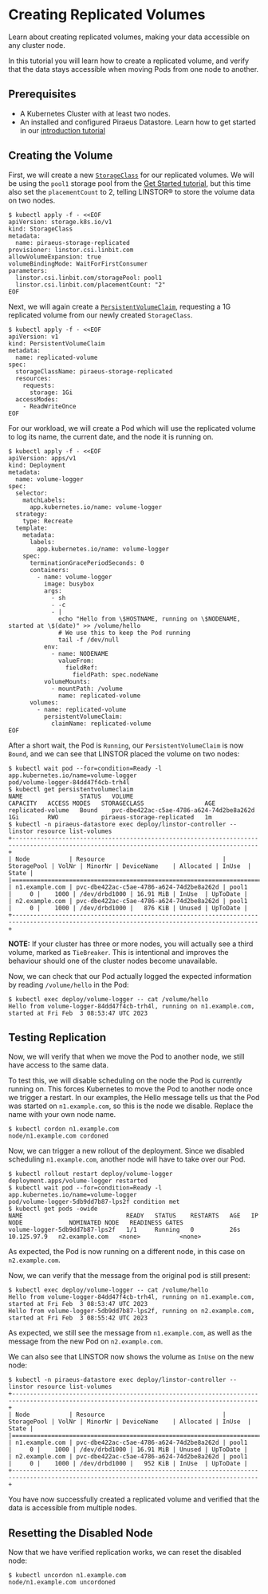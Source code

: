 # Creating Replicated Volumes

Learn about creating replicated volumes, making your data accessible on any cluster node.

In this tutorial you will learn how to create a replicated volume, and verify that the data stays accessible when
moving Pods from one node to another.

## Prerequisites

* A Kubernetes Cluster with at least two nodes.
* An installed and configured Piraeus Datastore. Learn how to get started in our [introduction tutorial](./get-started.md)

## Creating the Volume

First, we will create a new [`StorageClass`](https://kubernetes.io/docs/concepts/storage/storage-classes/) for our
replicated volumes. We will be using the `pool1` storage pool from the [Get Started tutorial](./get-started.md), but
this time also set the `placementCount` to 2, telling LINSTOR® to store the volume data on two nodes.

```
$ kubectl apply -f - <<EOF
apiVersion: storage.k8s.io/v1
kind: StorageClass
metadata:
  name: piraeus-storage-replicated
provisioner: linstor.csi.linbit.com
allowVolumeExpansion: true
volumeBindingMode: WaitForFirstConsumer
parameters:
  linstor.csi.linbit.com/storagePool: pool1
  linstor.csi.linbit.com/placementCount: "2"
EOF
```

Next, we will again create a [`PersistentVolumeClaim`](https://kubernetes.io/docs/concepts/storage/persistent-volumes/),
requesting a 1G replicated volume from our newly created `StorageClass`.

```
$ kubectl apply -f - <<EOF
apiVersion: v1
kind: PersistentVolumeClaim
metadata:
  name: replicated-volume
spec:
  storageClassName: piraeus-storage-replicated
  resources:
    requests:
      storage: 1Gi
  accessModes:
    - ReadWriteOnce
EOF
```

For our workload, we will create a Pod which will use the replicated volume to log its name, the current date, and the
node it is running on.

```
$ kubectl apply -f - <<EOF
apiVersion: apps/v1
kind: Deployment
metadata:
  name: volume-logger
spec:
  selector:
    matchLabels:
      app.kubernetes.io/name: volume-logger
  strategy:
    type: Recreate
  template:
    metadata:
      labels:
        app.kubernetes.io/name: volume-logger
    spec:
      terminationGracePeriodSeconds: 0
      containers:
        - name: volume-logger
          image: busybox
          args:
            - sh
            - -c
            - |
              echo "Hello from \$HOSTNAME, running on \$NODENAME, started at \$(date)" >> /volume/hello
              # We use this to keep the Pod running
              tail -f /dev/null
          env:
            - name: NODENAME
              valueFrom:
                fieldRef:
                  fieldPath: spec.nodeName
          volumeMounts:
            - mountPath: /volume
              name: replicated-volume
      volumes:
        - name: replicated-volume
          persistentVolumeClaim:
            claimName: replicated-volume
EOF
```

After a short wait, the Pod is `Running`, our `PersistentVolumeClaim` is now `Bound`, and we can see that LINSTOR
placed the volume on two nodes:

```
$ kubectl wait pod --for=condition=Ready -l app.kubernetes.io/name=volume-logger
pod/volume-logger-84dd47f4cb-trh4l
$ kubectl get persistentvolumeclaim
NAME                STATUS   VOLUME                                     CAPACITY   ACCESS MODES   STORAGECLASS                 AGE
replicated-volume   Bound    pvc-dbe422ac-c5ae-4786-a624-74d2be8a262d   1Gi        RWO            piraeus-storage-replicated   1m
$ kubectl -n piraeus-datastore exec deploy/linstor-controller -- linstor resource list-volumes
+-------------------------------------------------------------------------------------------------------------------------------------------+
| Node           | Resource                                 | StoragePool | VolNr | MinorNr | DeviceName    | Allocated | InUse  |    State |
|===========================================================================================================================================|
| n1.example.com | pvc-dbe422ac-c5ae-4786-a624-74d2be8a262d | pool1       |     0 |    1000 | /dev/drbd1000 | 16.91 MiB | InUse  | UpToDate |
| n2.example.com | pvc-dbe422ac-c5ae-4786-a624-74d2be8a262d | pool1       |     0 |    1000 | /dev/drbd1000 |   876 KiB | Unused | UpToDate |
+-------------------------------------------------------------------------------------------------------------------------------------------+
```

**NOTE:** If your cluster has three or more nodes, you will actually see a third volume, marked as `TieBreaker`. This is
intentional and improves the behaviour should one of the cluster nodes become unavailable.

Now, we can check that our Pod actually logged the expected information by reading `/volume/hello` in the Pod:

```
$ kubectl exec deploy/volume-logger -- cat /volume/hello
Hello from volume-logger-84dd47f4cb-trh4l, running on n1.example.com, started at Fri Feb  3 08:53:47 UTC 2023
```

## Testing Replication

Now, we will verify that when we move the Pod to another node, we still have access to the same data.

To test this, we will disable scheduling on the node the Pod is currently running on. This forces Kubernetes to move the
Pod to another node once we trigger a restart. In our examples, the Hello message tells us that the Pod was started on
`n1.example.com`, so this is the node we disable. Replace the name with your own node name.

```
$ kubectl cordon n1.example.com
node/n1.example.com cordoned
```

Now, we can trigger a new rollout of the deployment. Since we disabled scheduling `n1.example.com`, another node
will have to take over our Pod.

```
$ kubectl rollout restart deploy/volume-logger
deployment.apps/volume-logger restarted
$ kubectl wait pod --for=condition=Ready -l app.kubernetes.io/name=volume-logger
pod/volume-logger-5db9dd7b87-lps2f condition met
$ kubectl get pods -owide
NAME                             READY   STATUS    RESTARTS   AGE   IP            NODE             NOMINATED NODE   READINESS GATES
volume-logger-5db9dd7b87-lps2f   1/1     Running   0          26s   10.125.97.9   n2.example.com   <none>           <none>
```

As expected, the Pod is now running on a different node, in this case on `n2.example.com`.

Now, we can verify that the message from the original pod is still present:

```
$ kubectl exec deploy/volume-logger -- cat /volume/hello
Hello from volume-logger-84dd47f4cb-trh4l, running on n1.example.com, started at Fri Feb  3 08:53:47 UTC 2023
Hello from volume-logger-5db9dd7b87-lps2f, running on n2.example.com, started at Fri Feb  3 08:55:42 UTC 2023
```

As expected, we still see the message from `n1.example.com`, as well as the message from the new Pod on `n2.example.com`.

We can also see that LINSTOR now shows the volume as `InUse` on the new node:

```
$ kubectl -n piraeus-datastore exec deploy/linstor-controller -- linstor resource list-volumes
+-------------------------------------------------------------------------------------------------------------------------------------------+
| Node           | Resource                                 | StoragePool | VolNr | MinorNr | DeviceName    | Allocated | InUse  |    State |
|===========================================================================================================================================|
| n1.example.com | pvc-dbe422ac-c5ae-4786-a624-74d2be8a262d | pool1       |     0 |    1000 | /dev/drbd1000 | 16.91 MiB | Unused | UpToDate |
| n2.example.com | pvc-dbe422ac-c5ae-4786-a624-74d2be8a262d | pool1       |     0 |    1000 | /dev/drbd1000 |   952 KiB | InUse  | UpToDate |
+-------------------------------------------------------------------------------------------------------------------------------------------+
```

You have now successfully created a replicated volume and verified that the data is accessible from multiple nodes.

## Resetting the Disabled Node

Now that we have verified replication works, we can reset the disabled node:

```
$ kubectl uncordon n1.example.com
node/n1.example.com uncordoned
```
